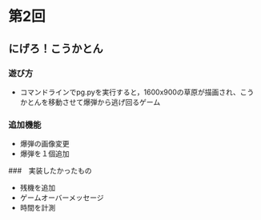 # 第2回
## にげろ！こうかとん
### 遊び方
* コマンドラインでpg.pyを実行すると，1600x900の草原が描画され、こうかとんを移動させて爆弾から逃げ回るゲーム

### 追加機能
* 爆弾の画像変更
* 爆弾を１個追加

###　実装したかったもの
* 残機を追加
* ゲームオーバーメッセージ
* 時間を計測